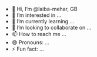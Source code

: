 - 👋 Hi, I’m @laiba-mehar, GB
- 👀 I’m interested in ...
- 🌱 I’m currently learning ...
- 💞️ I’m looking to collaborate on ...
- 📫 How to reach me ...
- 😄 Pronouns: ...
- ⚡ Fun fact: ...

<!---
laiba-mehar/laiba-mehar is a ✨ special ✨ repository because its `README.md` (this file) appears on your GitHub profile.
You can click the Preview link to take a look at your changes.
--->
